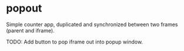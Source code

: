 # popout

Simple counter app, duplicated and synchronized between two frames (parent and iframe).

TODO: Add button to pop iframe out into popup window.